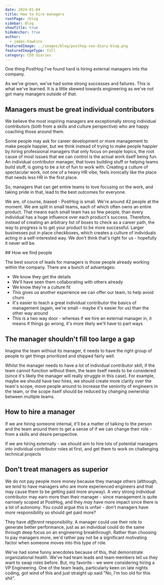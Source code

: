 ```yaml
---
date: 2024-01-04
title: How to hire managers
rootPage: /blog
sidebar: Blog
showTitle: true
hideAnchor: true
author:
  - james-hawkins
featuredImage: ../images/blog/posthog-ceo-diary-blog.png
featuredImageType: full
category: CEO diaries
---
```


One thing PostHog I've found hard is hiring external managers into the company.

As we've grown, we've had some strong successes and failures. This is what we've learned. It is a little skewed towards engineering as we've not got many managers outside of that.

## Managers must be great individual contributors

We believe the most inspiring managers are exceptionally strong individual contributors (both from a skills and culture perspective) who are happy coaching those around them.

Some people may ask for career development or more management to make people happier, but we think instead of trying to make people happier by hiring professional managers that only focus on people topics, the root cause of most issues that we can control is the actual work itself being fun. An individual contributor manager, that loves building stuff or helping teams build stuff, is going to be a lot of fun to work with. Creating a culture of spectacular work, not one of a heavy HR vibe, feels ironically like the place that needs less HR in the first place. 

So, managers that can get entire teams to love focusing on the work, and taking pride in that, lead to the best outcomes for everyone.

We are, of course, biased - PostHog is small. We're around 42 people at the moment. We are split in small teams, each of which often owns an entire product. That means each small team has so few people, than every individual has a huge influence over each product's success. Therefore, instead of creating an arbitrary list of boxes to check as a career path, the way to progress is to get your product to be more successful. Larger businesses put in place checkboxes, which creates a culture of individuals acting in a self-interested way. We don't think that's right for us - hopefully it never will be.

## How we find people

The best source of leads for managers is those people already working within the company. There are a bunch of advantages:

* We know they get the details
* We'll have seen them collaborating with others already
* We know they're a culture fit
* This gives us another experience we can offer our team, to help avoid churn
* It's easier to teach a great individual contributor the basics of management (again, we're small - maybe it's easier for us) than the other way around
* This is a two way door - whereas if we hire an external manager in, it means if things go wrong, it's more likely we'll have to part ways

## The manager shouldn't fill too large a gap

Imagine the team without its manager, it needs to have the right group of people to get things prioritized and shipped fairly well.

Whilst the manager needs to have a lot of individual contributor skill, if the team cannot function without them, the team itself needs to be considered (since it's likely the manager will really struggle in this case). For example, maybe we should have two hires, we should create more clarity over the team's scope, move people around to increase the seniority of engineers in the team, or the scope itself should be reduced by changing ownership between multiple teams.

## How to hire a manager

If we are hiring someone internal, it'll be a matter of talking to the person and the team around them to get a sense of if we can change their role - from a skills and desire perspective.

If we are hiring externally - we should aim to hire lots of potential managers into individual contributor roles at first, and get them to work on challenging technical projects

## Don't treat managers as superior

We do not pay people more money because they manage others (although, we _tend_ to have managers who are more experienced engineers and that may cause them to be getting paid more anyway). A very strong individual contributor may earn more than their manager - since management is quite narrowly scoped at PostHog, and they _may_ have more impact since there is a lot of autonomy. You could argue this is unfair - don't managers have _more_ responsibility so should get paid more?

They have _different_ responsibility. A manager could use their role to generate better performance, just as an individual could do the same through deep focus on an engineering breakthrough. Rather than choosing to pay managers more, we'd rather pay not be a significant motivating factor when someone moves into this type of role.

We've had some funny anecdotes because of this, that demonstrate organizational health. We've had team leads and team members tell us they want to swap roles before. But, my favorite - we were considering hiring a VP Engineering. One of the team leads, particularly keen on late nights coding, got wind of this and just straight up said "No, I'm too old for this shit".